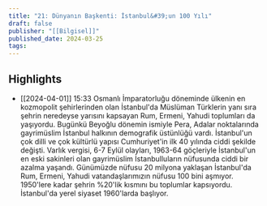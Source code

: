 ```yaml
---
title: "21: Dünyanın Başkenti: İstanbul&#39;un 100 Yılı"
draft: false
publisher: "[[Bilgisel]]"
published_date: 2024-03-25
tags:
---
```



## Highlights
* [[2024-04-01]] 15:33  Osmanlı İmparatorluğu döneminde ülkenin en kozmopolit şehirlerinden olan İstanbul'da Müslüman Türklerin yanı sıra şehrin neredeyse yarısını kapsayan Rum, Ermeni, Yahudi toplumları da yaşıyordu. Bugünkü Beyoğlu dönemin ismiyle Pera, Adalar noktalarında gayrimüslim İstanbul halkının demografik üstünlüğü vardı. İstanbul'un çok dilli ve çok kültürlü yapısı Cumhuriyet'in ilk 40 yılında ciddi şekilde değişti. Varlık vergisi, 6-7 Eylül olayları, 1963-64 göçleriyle İstanbul'un en eski sakinleri olan gayrimüslim İstanbulluların nüfusunda ciddi bir azalma yaşandı. Günümüzde nüfusu 20 milyona yaklaşan İstanbul'da Rum, Ermeni, Yahudi vatandaşlarımızın nüfusu 100 bini aşmıyor. 1950'lere kadar şehrin %20'lik kısmını bu toplumlar kapsıyordu. İstanbul'da yerel siyaset 1960'larda başlıyor.

